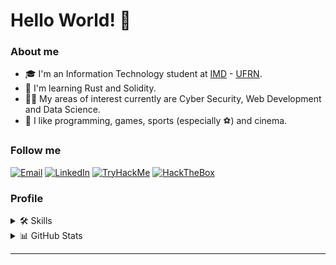 # Hello World! 🤙

### About me

- 🎓 I'm an Information Technology student at [IMD](https://www.imd.ufrn.br/portal/) - [UFRN](https://www.ufrn.br/).
- 🤯 I'm learning Rust and Solidity.
- 👨‍💻 My areas of interest currently are Cyber Security, Web Development and Data Science.
- 💬 I like programming, games, sports (especially ⚽) and cinema.

### Follow me

<div>
  <a href="mailto:joguicosta1156@gmail.com" target="_blank"><img src="https://img.shields.io/badge/Gmail-D14836?style=flat-square&logo=gmail&logoColor=white" alt="Email" /></a>
  <a href="https://www.linkedin.com/in/joaoguilac" target="_blank"><img src="https://img.shields.io/badge/LinkedIn-%230077B5.svg?&style=flat-square&logo=linkedin&logoColor=white" alt="LinkedIn"></a>
  <a href="https://www.tryhackme.com/p/joaoguilac" target="_blank"><img src="https://img.shields.io/badge/-TryHackMe-%23212C42?style=flat-square&logo=tryhackme&logoColor=white" alt="TryHackMe"></a>
  <a href="https://app.hackthebox.com/profile/1398902" target="_blank"><img src="https://img.shields.io/badge/-HackTheBox-%239FEF00?style=flat-square&logo=hackthebox&logoColor=white" alt="HackTheBox"></a>
</div>

### Profile

<details>
  <summary>🛠️ Skills</summary>
  <div style="display: inline_block">
    <h3>Front-end</h3>
    <a href="https://skillicons.dev">
      <img src="https://skillicons.dev/icons?i=html,css,js,vue,react,flutter" />
    </a>
    <h3>Back-end</h3>
    <a href="https://skillicons.dev">
      <img src="https://skillicons.dev/icons?i=java,spring,mysql,firebase" />
    </a>
    <h3>Operations</h3>
    <a href="https://skillicons.dev">
      <img src="https://skillicons.dev/icons?i=linux,bash,docker" />
    </a>
    <h3>Other languages</h3>
    <a href="https://skillicons.dev">
      <img src="https://skillicons.dev/icons?i=python,c,cpp" />
    </a>
  </div>
</details>

<details> 
  <summary>📊 GitHub Stats</summary>
    <div><br>
      <a href="https://github-readme-stats.vercel.app/api/top-langs/?username=joaoguilac&layout=compact&theme=react&langs_count=8">
        <img height="180em" src="https://github-readme-stats.vercel.app/api/top-langs/?username=joaoguilac&layout=compact&theme=react&langs_count=8" alt="João Guilherme's Top Languages"/>
      </a>
      <a href="https://github-readme-stats.vercel.app/api?username=joaoguilac&count_private=true&show_icons=true&theme=react">
        <img height="180em" src="https://github-readme-stats.vercel.app/api?username=joaoguilac&count_private=true&show_icons=true&theme=react" alt="João Guilherme's Github Stats"/>
      </a>
    </div>
</details>

<!-- ![Snake animation](https://github.com/joaoguilac/joaoguilac/blob/output/github-contribution-grid-snake.svg) -->

<!-- #
💡 <a href="https://github.com/rafaballerini/rafaballerini/blob/main/README.md">Inpiration</a> -->

---
